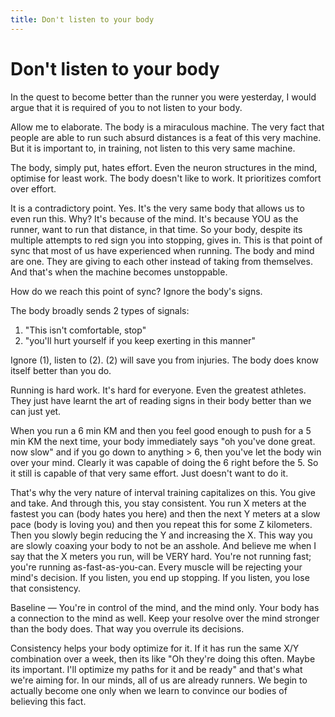 ```yaml
---
title: Don't listen to your body
---
```


# Don't listen to your body

In the quest to become better than the runner you were yesterday, I would argue
that it is required of you to not listen to your body.

Allow me to elaborate. The body is a miraculous machine. The very fact that
people are able to run such absurd distances is a feat of this very machine.
But it is important to, in training, not listen to this very same machine.

The body, simply put, hates effort. Even the neuron structures in the mind,
optimise for least work. The body doesn't like to work. It prioritizes comfort
over effort.

It is a contradictory point. Yes. It's the very same body that allows us to
even run this. Why? It's because of the mind. It's because YOU as the runner,
want to run that distance, in that time. So your body, despite its multiple
attempts to red sign you into stopping, gives in. This is that point of sync
that most of us have experienced when running. The body and mind are one. They
are giving to each other instead of taking from themselves. And that's when the
machine becomes unstoppable.

How do we reach this point of sync? Ignore the body's signs.

The body broadly sends 2 types of signals:

1. "This isn't comfortable, stop"
2. "you'll hurt yourself if you keep exerting in this manner"

Ignore (1), listen to (2). (2) will save you from injuries. The body does know
itself better than you do.

Running is hard work. It's hard for everyone. Even the greatest athletes. They
just have learnt the art of reading signs in their body better than we can just
yet.

When you run a 6 min KM and then you feel good enough to push for a 5 min KM
the next time, your body immediately says "oh you've done great. now slow" and
if you go down to anything > 6, then you've let the body win over your mind.
    Clearly it was capable of doing the 6 right before the 5. So it still is
    capable of that very same effort. Just doesn't want to do it.

That's why the very nature of interval training capitalizes on this. You give
and take. And through this, you stay consistent. You run X meters at the
fastest you can (body hates you here) and then the next Y meters at a slow pace
(body is loving you) and then you repeat this for some Z kilometers. Then you
slowly begin reducing the Y and increasing the X. This way you are slowly
coaxing your body to not be an asshole. And believe me when I say that the X
meters you run, will be VERY hard. You're not running fast; you're running
as-fast-as-you-can. Every muscle will be rejecting your mind's decision. If you
listen, you end up stopping. If you listen, you lose that consistency.

Baseline — You're in control of the mind, and the mind only. Your body has a
connection to the mind as well. Keep your resolve over the mind stronger than
the body does. That way you overrule its decisions.

Consistency helps your body optimize for it. If it has run the same X/Y
combination over a week, then its like "Oh they're doing this often. Maybe its
important. I'll optimize my paths for it and be ready" and that's what we're
aiming for. In our minds, all of us are already runners. We begin to actually
become one only when we learn to convince our bodies of believing this fact.
